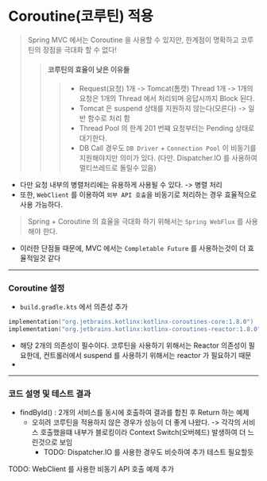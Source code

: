 # Coroutine(코루틴) 적용

>Spring MVC 에서는 Coroutine 을 사용할 수 있지만, 한계점이 명확하고 코루틴의 장점을 극대화 할 수 없다!
>> #### 코루틴의 효율이 낮은 이유들
>>> - Request(요청) 1개 -> Tomcat(톰캣) Thread 1개 -> 1개의 요청은 1개의 Thread 에서 처리되며 응답시까지 Block 된다.
>>> - Tomcat 은 suspend 상태를 지원하지 않는다(모른다) -> 일반 함수로 처리 함
>>> - Thread Pool 의 한계 201 번쨰 요청부터는 Pending 상태로 대기한다.
>>> - DB Call 경우도 `DB Driver` + `Connection Pool` 이 비동기를 지원해야지만 의미가 있다. (다만. Dispatcher.IO 를 사용하여 멀티쓰레드로 돌릴수 있음)
- 다만 요청 내부의 병렬처리에는 유용하게 사용될 수 있다. -> 병렬 처리
- 또한, `WebClient` 를 이용하여 `외부 API 호출`을 비동기로 처리하는 경우 효율적으로 사용 가능하다.
> Spring + Coroutine 의 효율을 극대화 하기 위해서는 `Spring WebFlux` 를 사용해야 한다.
- 이러한 단점들 때문에, MVC 에서는 `Completable Future` 를 사용하는것이 더 효율적일것 같다 


---

### Coroutine 설정 
- `build.gradle.kts` 에서 의존성 추가
```kotlin
implementation("org.jetbrains.kotlinx:kotlinx-coroutines-core:1.8.0")
implementation("org.jetbrains.kotlinx:kotlinx-coroutines-reactor:1.8.0")
```
- 해당 2개의 의존성이 필수이다. 코루틴을 사용하기 위해서는 Reactor 의존성이 필요한데, 컨트롤러에서 suspend 를 사용하기 위해서는 reactor 가 필요하기 때문
- 

--- 
### 코드 설명 및 테스트 결과 

- findById() : 2개의 서비스를 동시에 호출하여 결과를 합친 후 Return 하는 예제
  - 오히려 코루틴을 적용하지 않은 경우가 성능이 더 좋게 나왔다. -> 각각의 서비스 호출했을떄 내부가 블로킹이라 Context Switch(오버헤드) 발생하여 더 느린것으로 보임
    - TODO: Dispatcher.IO 를 사용한 경우도 비슷하여 추가 테스트 필요할듯


TODO: WebClient 를 사용한 비동기 API 호출 예제 추가








